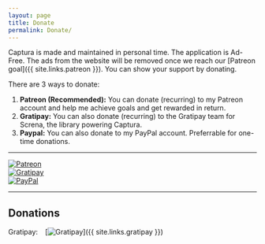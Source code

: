 ```yaml
---
layout: page
title: Donate
permalink: Donate/
---
```


Captura is made and maintained in personal time.
The application is Ad-Free.
The ads from the website will be removed once we reach our [Patreon goal]({{ site.links.patreon }}).
You can show your support by donating.

There are 3 ways to donate:

1. **Patreon (Recommended):** You can donate (recurring) to my Patreon account and help me achieve goals and get rewarded in return.
2. **Gratipay:** You can also donate (recurring) to the Gratipay team for Screna, the library powering Captura.
3. **Paypal:** You can also donate to my PayPal account. Preferrable for one-time donations.

---

<div class="row">
    <div class="donation col-xs-4"><a href="{{ site.links.patreon }}"><img src="{{ site.baseurl }}/img/Patreon.png" alt="Patreon"></a></div>
    <div class="donation col-xs-4"><a href="{{ site.links.gratipay }}"><img src="{{ site.baseurl }}/img/gratipay.png" alt="Gratipay"></a></div>
    <div class="donation col-xs-4"><a href="{{ site.links.paypal }}"><img src="{{ site.baseurl }}/img/PayPal.png" alt="PayPal"></a></div>
</div>

---

## Donations

Gratipay: &ensp; [![Gratipay](https://img.shields.io/gratipay/team/Screna.svg?style=flat-square)]({{ site.links.gratipay }})